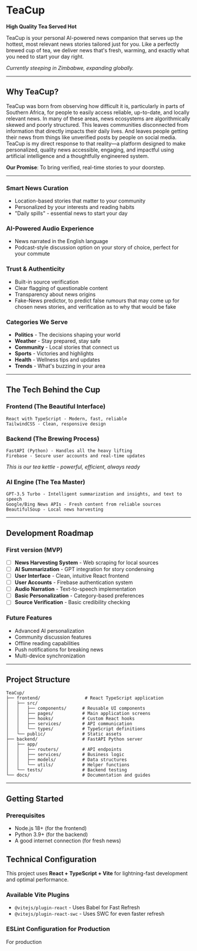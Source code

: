 # TeaCup
**High Quality Tea Served Hot**

TeaCup is your personal AI-powered news companion that serves up the hottest, most relevant news stories tailored just for you. Like a perfectly brewed cup of tea, we deliver news that's fresh, warming, and exactly what you need to start your day right.

*Currently steeping in Zimbabwe, expanding globally.*

---

## Why TeaCup?

TeaCup was born from observing how difficult it is, particularly in parts of Southern Africa, for people to easily access reliable, up-to-date, and locally relevant news. In many of these areas, news ecosystems are algorithmically skewed and poorly structured. This leaves communities disconnected from information that directly impacts their daily lives. And leaves people getting their news from things like unverified posts by people on social media. TeaCup is my direct response to that reality—a platform designed to make personalized, quality news accessible, engaging,  and impactful using artificial intelligence and a thoughtfully engineered system.

**Our Promise**: To bring verified, real-time stories to your doorstep.

---

### **Smart News Curation**
- Location-based stories that matter to your community
- Personalized by your interests and reading habits
- "Daily spills" - essential news to start your day

### **AI-Powered Audio Experience**
- News narrated in the English language
- Podcast-style discussion option on your story of choice, perfect for your commute

### **Trust & Authenticity**
- Built-in source verification
- Clear flagging of questionable content
- Transparency about news origins
- Fake-News predictor, to predict false rumours that may come up for chosen news stories, and verification as to why that would be fake

### **Categories We Serve**
- **Politics** - The decisions shaping your world
- **Weather** - Stay prepared, stay safe
- **Community** - Local stories that connect us
- **Sports** - Victories and highlights
- **Health** - Wellness tips and updates
- **Trends** - What's buzzing in your area

---

## The Tech Behind the Cup

### Frontend (The Beautiful Interface)
```
React with TypeScript - Modern, fast, reliable
TailwindCSS - Clean, responsive design
```

### Backend (The Brewing Process)
```
FastAPI (Python) - Handles all the heavy lifting
Firebase - Secure user accounts and real-time updates
```
*This is our tea kettle - powerful, efficient, always ready*

### AI Engine (The Tea Master)
```
GPT-3.5 Turbo - Intelligent summarization and insights, and text to speech
Google/Bing News APIs - Fresh content from reliable sources
BeautifulSoup - Local news harvesting

```

---

## Development Roadmap

### First version (MVP)
- [ ] **News Harvesting System** - Web scraping for local sources
- [ ] **AI Summarization** - GPT integration for story condensing
- [ ] **User Interface** - Clean, intuitive React frontend
- [ ] **User Accounts** - Firebase authentication system
- [ ] **Audio Narration** - Text-to-speech implementation
- [ ] **Basic Personalization** - Category-based preferences
- [ ] **Source Verification** - Basic credibility checking

### Future Features
- Advanced AI personalization
- Community discussion features
- Offline reading capabilities
- Push notifications for breaking news
- Multi-device synchronization

---

## Project Structure

```
TeaCup/
├── frontend/                 # React TypeScript application
│   ├── src/
│   │   ├── components/      # Reusable UI components
│   │   ├── pages/           # Main application screens
│   │   ├── hooks/           # Custom React hooks
│   │   ├── services/        # API communication
│   │   └── types/           # TypeScript definitions
│   └── public/              # Static assets
├── backend/                 # FastAPI Python server
│   ├── app/
│   │   ├── routers/         # API endpoints
│   │   ├── services/        # Business logic
│   │   ├── models/          # Data structures
│   │   └── utils/           # Helper functions
│   └── tests/               # Backend testing
└── docs/                    # Documentation and guides
```

---

## Getting Started

### Prerequisites
- Node.js 18+ (for the frontend)
- Python 3.9+ (for the backend)
- A good internet connection (for fresh news)


## Technical Configuration

This project uses **React + TypeScript + Vite** for lightning-fast development and optimal performance.

### Available Vite Plugins
- `@vitejs/plugin-react` - Uses Babel for Fast Refresh
- `@vitejs/plugin-react-swc` - Uses SWC for even faster refresh

### ESLint Configuration for Production
For production

